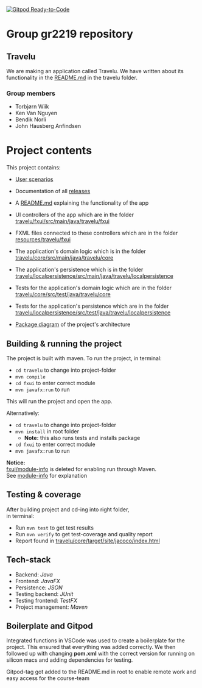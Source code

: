 [![Gitpod Ready-to-Code](https://img.shields.io/badge/Gitpod-Ready--to--Code-blue?logo=gitpod)](https://gitpod.stud.ntnu.no/#https://gitlab.stud.idi.ntnu.no/it1901/groups-2022/gr2219/gr2219.git)

# Group gr2219 repository

## Travelu

We are making an application called Travelu. We have written about its functionality in the [README.md](travelu/README.md) in the travelu folder.

### Group members

- Torbjørn Wiik
- Ken Van Nguyen
- Bendik Norli
- John Hausberg Anfindsen

# Project contents

This project contains:

- [User scenarios](UserScenarios.md)
- Documentation of all [releases](docs)
- A [README.md](travelu/README.md) explaining the functionality of the app
- UI controllers of the app which are in the folder [travelu/fxui/src/main/java/travelu/fxui](travelu/fxui/src/main/java/travelu/fxui)
- FXML files connected to these controllers which are in the folder [resources/travelu/fxui](travelu/fxui/src/main/resources/travelu/fxui)
- The application's domain logic which is in the folder [travelu/core/src/main/java/travelu/core](travelu/core/src/main/java/travelu/core)
- The application's persistence which is in the folder [travelu/localpersistence/src/main/java/travelu/localpersistence](travelu/localpersistence/src/main/java/travelu/localpersistence)
- Tests for the application's domain logic which are in the folder [travelu/core/src/test/java/travelu/core](travelu/core/src/test/java/travelu/core)
- Tests for the application's persistence which are in the folder [travelu/localpersistence/src/test/java/travelu/localpersistence](travelu/localpersistence/src/test/java/travelu/localpersistence)

- [Package diagram](docs/packageDiagram.plantuml) of the project's architecture 

## Building & running the project

The project is built with maven.
To run the project, in terminal:

- `cd travelu` to change into project-folder
- `mvn compile`
- `cd fxui` to enter correct module
- `mvn javafx:run` to run

This will run the project and open the app.

Alternatively:

- `cd travelu` to change into project-folder
- `mvn install` in root folder
  - **Note:** this also runs tests and installs package
- `cd fxui` to enter correct module
- `mvn javafx:run` to run

**Notice:**   
[fxui/module-info](travelu/fxui/src/main/java/) is deleted for enabling run through Maven.  
See [module-info](docs/module-info.md) for explanation

## Testing & coverage

After building project and cd-ing into right folder,  
in terminal:

- Run `mvn test` to get test results
- Run `mvn verify` to get test-coverage and quality report
- Report found in [travelu/core/target/site/jacoco/index.html](travelu/core/target/site/jacoco/index.html)

## Tech-stack

- Backend: _Java_
- Frontend: _JavaFX_
- Persistence: _JSON_
- Testing backend: _JUnit_
- Testing frontend: _TestFX_
- Project management: _Maven_

## Boilerplate and Gitpod

Integrated functions in VSCode was used to create a boilerplate for the project. This ensured that everything was added correctly.
We then followed up with changing **pom.xml** with the correct version for running on silicon macs and adding dependencies for testing.

Gitpod-tag got added to the README.md in root to enable remote work and easy access for the course-team
